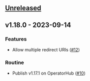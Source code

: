 <a name="unreleased"></a>
## [Unreleased]


<a name="v1.18.0"></a>
## v1.18.0 - 2023-09-14
### Features
- Allow multiple redirect URIs ([#12](https://github.com/epam/edp-keycloak-operator/issues/12))

### Routine
- Publish v1.17.1 on OperatorHub ([#10](https://github.com/epam/edp-keycloak-operator/issues/10))


[Unreleased]: https://github.com/epam/edp-keycloak-operator/compare/v1.18.0...HEAD
